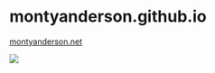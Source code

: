 # montyanderson.github.io

[montyanderson.net](http://montyanderson.net)

![](https://i.imgur.com/8Jze5Iv.jpg)
